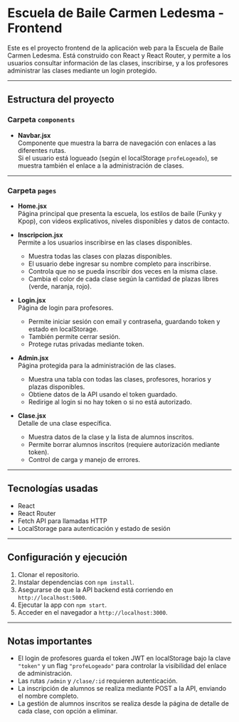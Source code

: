 # Escuela de Baile Carmen Ledesma - Frontend

Este es el proyecto frontend de la aplicación web para la Escuela de Baile Carmen Ledesma. Está construido con React y React Router, y permite a los usuarios consultar información de las clases, inscribirse, y a los profesores administrar las clases mediante un login protegido.

---

## Estructura del proyecto

### Carpeta `components`

- **Navbar.jsx**  
  Componente que muestra la barra de navegación con enlaces a las diferentes rutas.  
  Si el usuario está logueado (según el localStorage `profeLogeado`), se muestra también el enlace a la administración de clases.

---

### Carpeta `pages`

- **Home.jsx**  
  Página principal que presenta la escuela, los estilos de baile (Funky y Kpop), con videos explicativos, niveles disponibles y datos de contacto.

- **Inscripcion.jsx**  
  Permite a los usuarios inscribirse en las clases disponibles.  
  - Muestra todas las clases con plazas disponibles.  
  - El usuario debe ingresar su nombre completo para inscribirse.  
  - Controla que no se pueda inscribir dos veces en la misma clase.  
  - Cambia el color de cada clase según la cantidad de plazas libres (verde, naranja, rojo).

- **Login.jsx**  
  Página de login para profesores.  
  - Permite iniciar sesión con email y contraseña, guardando token y estado en localStorage.  
  - También permite cerrar sesión.  
  - Protege rutas privadas mediante token.

- **Admin.jsx**  
  Página protegida para la administración de las clases.  
  - Muestra una tabla con todas las clases, profesores, horarios y plazas disponibles.  
  - Obtiene datos de la API usando el token guardado.  
  - Redirige al login si no hay token o si no está autorizado.

- **Clase.jsx**  
  Detalle de una clase específica.  
  - Muestra datos de la clase y la lista de alumnos inscritos.  
  - Permite borrar alumnos inscritos (requiere autorización mediante token).  
  - Control de carga y manejo de errores.

---

## Tecnologías usadas

- React  
- React Router  
- Fetch API para llamadas HTTP  
- LocalStorage para autenticación y estado de sesión

---

## Configuración y ejecución

1. Clonar el repositorio.  
2. Instalar dependencias con `npm install`.  
3. Asegurarse de que la API backend está corriendo en `http://localhost:5000`.  
4. Ejecutar la app con `npm start`.  
5. Acceder en el navegador a `http://localhost:3000`.

---

## Notas importantes

- El login de profesores guarda el token JWT en localStorage bajo la clave `"token"` y un flag `"profeLogeado"` para controlar la visibilidad del enlace de administración.  
- Las rutas `/admin` y `/clase/:id` requieren autenticación.  
- La inscripción de alumnos se realiza mediante POST a la API, enviando el nombre completo.  
- La gestión de alumnos inscritos se realiza desde la página de detalle de cada clase, con opción a eliminar.
